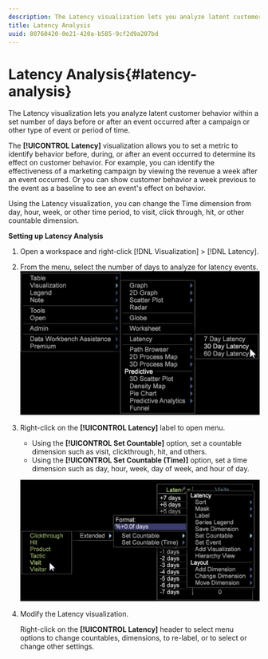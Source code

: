 ```yaml
---
description: The Latency visualization lets you analyze latent customer behavior within a set number of days before or after an event occurred after a campaign or other type of event or period of time.
title: Latency Analysis
uuid: 80760420-0e21-420a-b585-9cf2d9a207bd
---
```


# Latency Analysis{#latency-analysis}

The Latency visualization lets you analyze latent customer behavior within a set number of days before or after an event occurred after a campaign or other type of event or period of time.

The **[!UICONTROL Latency]** visualization allows you to set a metric to identify behavior before, during, or after an event occurred to determine its effect on customer behavior. For example, you can identify the effectiveness of a marketing campaign by viewing the revenue a week after an event occurred. Or you can show customer behavior a week previous to the event as a baseline to see an event's effect on behavior.

Using the Latency visualization, you can change the Time dimension from day, hour, week, or other time period, to visit, click through, hit, or other countable dimension.

**Setting up Latency Analysis**

1. Open a workspace and right-click [!DNL Visualization] > [!DNL Latency]. 

1. From the menu, select the number of days to analyze for latency events. ![](assets/latency_vis.png)

1. Right-click on the **[!UICONTROL Latency]** label to open menu.

    * Using the **[!UICONTROL Set Countable]** option, set a countable dimension such as visit, clickthrough, hit, and others. 
    * Using the **[!UICONTROL Set Countable (Time)]** option, set a time dimension such as day, hour, week, day of week, and hour of day.

   ![](assets/latency_vis_countable.png)

1. Modify the Latency visualization.

   Right-click on the **[!UICONTROL Latency]** header to select menu options to change countables, dimensions, to re-label, or to select or change other settings.

